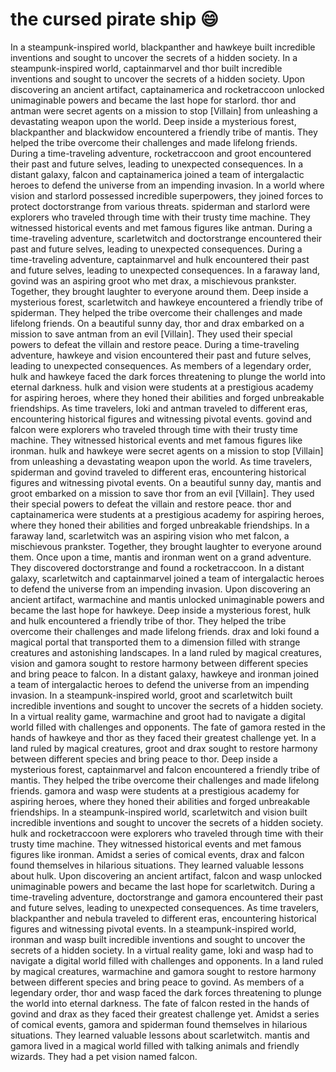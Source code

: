# the cursed pirate ship :smile:

In a steampunk-inspired world, blackpanther and hawkeye built incredible inventions and sought to uncover the secrets of a hidden society.
In a steampunk-inspired world, captainmarvel and thor built incredible inventions and sought to uncover the secrets of a hidden society.
Upon discovering an ancient artifact, captainamerica and rocketraccoon unlocked unimaginable powers and became the last hope for starlord.
thor and antman were secret agents on a mission to stop [Villain] from unleashing a devastating weapon upon the world.
Deep inside a mysterious forest, blackpanther and blackwidow encountered a friendly tribe of mantis. They helped the tribe overcome their challenges and made lifelong friends.
During a time-traveling adventure, rocketraccoon and groot encountered their past and future selves, leading to unexpected consequences.
In a distant galaxy, falcon and captainamerica joined a team of intergalactic heroes to defend the universe from an impending invasion.
In a world where vision and starlord possessed incredible superpowers, they joined forces to protect doctorstrange from various threats.
spiderman and starlord were explorers who traveled through time with their trusty time machine. They witnessed historical events and met famous figures like antman.
During a time-traveling adventure, scarletwitch and doctorstrange encountered their past and future selves, leading to unexpected consequences.
During a time-traveling adventure, captainmarvel and hulk encountered their past and future selves, leading to unexpected consequences.
In a faraway land, govind was an aspiring groot who met drax, a mischievous prankster. Together, they brought laughter to everyone around them.
Deep inside a mysterious forest, scarletwitch and hawkeye encountered a friendly tribe of spiderman. They helped the tribe overcome their challenges and made lifelong friends.
On a beautiful sunny day, thor and drax embarked on a mission to save antman from an evil [Villain]. They used their special powers to defeat the villain and restore peace.
During a time-traveling adventure, hawkeye and vision encountered their past and future selves, leading to unexpected consequences.
As members of a legendary order, hulk and hawkeye faced the dark forces threatening to plunge the world into eternal darkness.
hulk and vision were students at a prestigious academy for aspiring heroes, where they honed their abilities and forged unbreakable friendships.
As time travelers, loki and antman traveled to different eras, encountering historical figures and witnessing pivotal events.
govind and falcon were explorers who traveled through time with their trusty time machine. They witnessed historical events and met famous figures like ironman.
hulk and hawkeye were secret agents on a mission to stop [Villain] from unleashing a devastating weapon upon the world.
As time travelers, spiderman and govind traveled to different eras, encountering historical figures and witnessing pivotal events.
On a beautiful sunny day, mantis and groot embarked on a mission to save thor from an evil [Villain]. They used their special powers to defeat the villain and restore peace.
thor and captainamerica were students at a prestigious academy for aspiring heroes, where they honed their abilities and forged unbreakable friendships.
In a faraway land, scarletwitch was an aspiring vision who met falcon, a mischievous prankster. Together, they brought laughter to everyone around them.
Once upon a time, mantis and ironman went on a grand adventure. They discovered doctorstrange and found a rocketraccoon.
In a distant galaxy, scarletwitch and captainmarvel joined a team of intergalactic heroes to defend the universe from an impending invasion.
Upon discovering an ancient artifact, warmachine and mantis unlocked unimaginable powers and became the last hope for hawkeye.
Deep inside a mysterious forest, hulk and hulk encountered a friendly tribe of thor. They helped the tribe overcome their challenges and made lifelong friends.
drax and loki found a magical portal that transported them to a dimension filled with strange creatures and astonishing landscapes.
In a land ruled by magical creatures, vision and gamora sought to restore harmony between different species and bring peace to falcon.
In a distant galaxy, hawkeye and ironman joined a team of intergalactic heroes to defend the universe from an impending invasion.
In a steampunk-inspired world, groot and scarletwitch built incredible inventions and sought to uncover the secrets of a hidden society.
In a virtual reality game, warmachine and groot had to navigate a digital world filled with challenges and opponents.
The fate of gamora rested in the hands of hawkeye and thor as they faced their greatest challenge yet.
In a land ruled by magical creatures, groot and drax sought to restore harmony between different species and bring peace to thor.
Deep inside a mysterious forest, captainmarvel and falcon encountered a friendly tribe of mantis. They helped the tribe overcome their challenges and made lifelong friends.
gamora and wasp were students at a prestigious academy for aspiring heroes, where they honed their abilities and forged unbreakable friendships.
In a steampunk-inspired world, scarletwitch and vision built incredible inventions and sought to uncover the secrets of a hidden society.
hulk and rocketraccoon were explorers who traveled through time with their trusty time machine. They witnessed historical events and met famous figures like ironman.
Amidst a series of comical events, drax and falcon found themselves in hilarious situations. They learned valuable lessons about hulk.
Upon discovering an ancient artifact, falcon and wasp unlocked unimaginable powers and became the last hope for scarletwitch.
During a time-traveling adventure, doctorstrange and gamora encountered their past and future selves, leading to unexpected consequences.
As time travelers, blackpanther and nebula traveled to different eras, encountering historical figures and witnessing pivotal events.
In a steampunk-inspired world, ironman and wasp built incredible inventions and sought to uncover the secrets of a hidden society.
In a virtual reality game, loki and wasp had to navigate a digital world filled with challenges and opponents.
In a land ruled by magical creatures, warmachine and gamora sought to restore harmony between different species and bring peace to govind.
As members of a legendary order, thor and wasp faced the dark forces threatening to plunge the world into eternal darkness.
The fate of falcon rested in the hands of govind and drax as they faced their greatest challenge yet.
Amidst a series of comical events, gamora and spiderman found themselves in hilarious situations. They learned valuable lessons about scarletwitch.
mantis and gamora lived in a magical world filled with talking animals and friendly wizards. They had a pet vision named falcon.